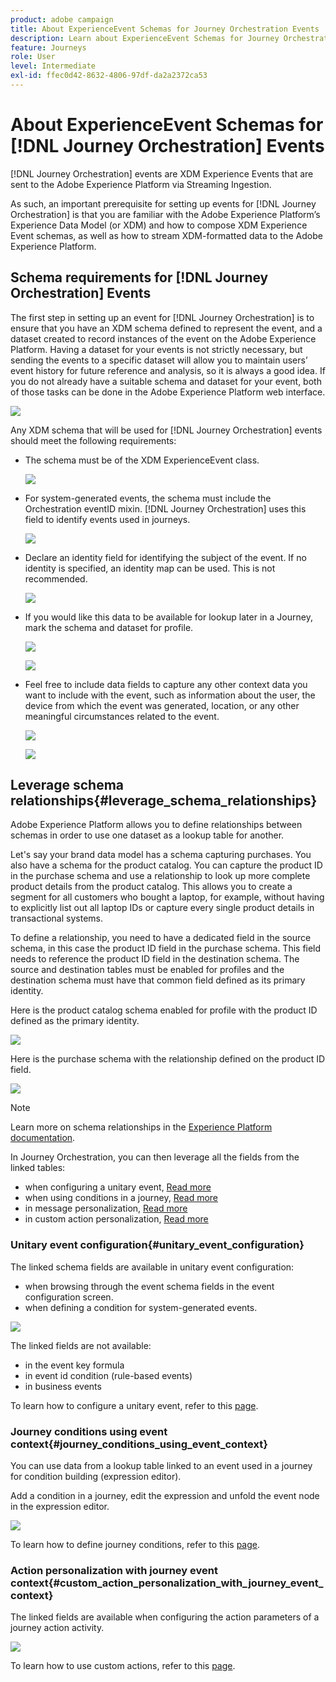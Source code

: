 ```yaml
---
product: adobe campaign
title: About ExperienceEvent Schemas for Journey Orchestration Events 
description: Learn about ExperienceEvent Schemas for Journey Orchestration Events 
feature: Journeys
role: User
level: Intermediate
exl-id: ffec0d42-8632-4806-97df-da2a2372ca53
---
```

# About ExperienceEvent Schemas for [!DNL Journey Orchestration] Events 

[!DNL Journey Orchestration] events are XDM Experience Events that are sent to the Adobe Experience Platform via Streaming Ingestion.

As such, an important prerequisite for setting up events for [!DNL Journey Orchestration] is that you are familiar with the Adobe Experience Platform’s Experience Data Model (or XDM) and how to compose XDM Experience Event schemas, as well as how to stream XDM-formatted data to the Adobe Experience Platform.

## Schema requirements for [!DNL Journey Orchestration] Events 

The first step in setting up an event for [!DNL Journey Orchestration] is to ensure that you have an XDM schema defined to represent the event, and a dataset created to record instances of the event on the Adobe Experience Platform. Having a dataset for your events is not strictly necessary, but sending the events to a specific dataset will allow you to maintain users’ event history for future reference and analysis, so it is always a good idea. If you do not already have a suitable schema and dataset for your event, both of those tasks can be done in the Adobe Experience Platform web interface. 

![](../assets/schema1.png)

Any XDM schema that will be used for [!DNL Journey Orchestration] events should meet the following requirements:  

* The schema must be of the XDM ExperienceEvent class. 

   ![](../assets/schema2.png)

* For system-generated events, the schema must include the Orchestration eventID mixin. [!DNL Journey Orchestration] uses this field to identify events used in journeys.

   ![](../assets/schema3.png)

* Declare an identity field for identifying the subject of the event. If no identity is specified, an identity map can be used. This is not recommended.

   ![](../assets/schema4.png)

* If you would like this data to be available for lookup later in a Journey, mark the schema and dataset for profile. 

   ![](../assets/schema5.png)

   ![](../assets/schema6.png)

* Feel free to include data fields to capture any other context data you want to include with the event, such as information about the user, the device from which the event was generated, location, or any other meaningful circumstances related to the event. 

   ![](../assets/schema7.png)

   ![](../assets/schema8.png)

## Leverage schema relationships{#leverage_schema_relationships}

Adobe Experience Platform allows you to define relationships between schemas in order to use one dataset as a lookup table for another. 

Let's say your brand data model has a schema capturing purchases. You also have a schema for the product catalog. You can capture the product ID in the purchase schema and use a relationship to look up more complete product details from the product catalog. This allows you to create a segment for all customers who bought a laptop, for example, without having to explicitly list out all laptop IDs or capture every single product details in transactional systems.

To define a relationship, you need to have a dedicated field in the source schema, in this case the product ID field in the purchase schema. This field needs to reference the product ID field in the destination schema. The source and destination tables must be enabled for profiles and the destination schema must have that common field defined as its primary identity. 

Here is the product catalog schema enabled for profile with the product ID defined as the primary identity. 

![](../assets/schema9.png)

Here is the purchase schema with the relationship defined on the product ID field.

![](../assets/schema10.png)

>[!NOTE]
>
>Learn more on schema relationships in the [Experience Platform documentation](https://experienceleague.adobe.com/docs/platform-learn/tutorials/schemas/configure-relationships-between-schemas.html?lang=en).

In Journey Orchestration, you can then leverage all the fields from the linked tables:

* when configuring a unitary event, [Read more](../event/experience-event-schema.md#unitary_event_configuration) 
* when using conditions in a journey, [Read more](../event/experience-event-schema.md#journey_conditions_using_event_context) 
* in message personalization, [Read more](../event/experience-event-schema.md#message_personalization) 
* in custom action personalization, [Read more](../event/experience-event-schema.md#custom_action_personalization_with_journey_event_context) 

### Unitary event configuration{#unitary_event_configuration}

The linked schema fields are available in unitary event configuration:

* when browsing through the event schema fields in the event configuration screen.
* when defining a condition for system-generated events.

![](../assets/schema11.png)

The linked fields are not available:

* in the event key formula
* in event id condition (rule-based events)
* in business events

To learn how to configure a unitary event, refer to this [page](../event/about-creating.md).

### Journey conditions using event context{#journey_conditions_using_event_context}

You can use data from a lookup table linked to an event used in a journey for condition building (expression editor).

Add a condition in a journey, edit the expression and unfold the event node in the expression editor. 

![](../assets/schema12.png)

To learn how to define journey conditions, refer to this [page](../building-journeys/condition-activity.md).

### Action personalization with journey event context{#custom_action_personalization_with_journey_event_context}

The linked fields are available when configuring the action parameters of a journey action activity. 

![](../assets/schema13.png)

To learn how to use custom actions, refer to this [page](../building-journeys/using-custom-actions.md).

